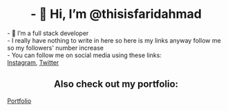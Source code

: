 <h1 align="center">- 👋 Hi, I’m @thisisfaridahmad</h1>
- 🌱 I’m a full stack developer<br>
- I really have nothing to write in here so here is my links anyway follow me so my followers' number increase<br>
- You can follow me on social media using these links:<br>
<a href='https://www.instagram.com/thisisfaridahmad'>Instagram</a>,
<a href="https://www.twitter.com/itisfaridahmad">Twitter</a>
<h2 align="center">Also check out my portfolio:</h2>
<a align="center" href="https://thisisfaridahmad.github.io">Portfolio</a>
